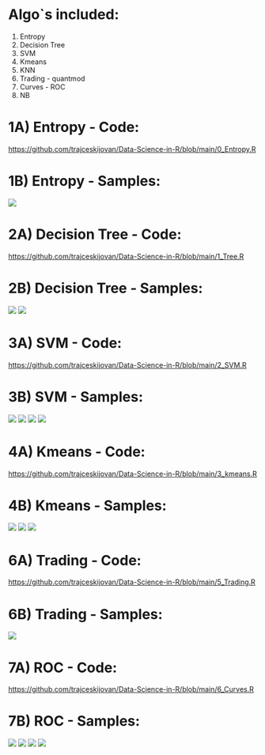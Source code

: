 # Algo`s included:
1. Entropy
2. Decision Tree
3. SVM
4. Kmeans
5. KNN
6. Trading - quantmod
7. Curves - ROC
8. NB


# 1A) Entropy - Code:
https://github.com/trajceskijovan/Data-Science-in-R/blob/main/0_Entropy.R

# 1B) Entropy - Samples:
![](samples/Entropy.png)


# 2A) Decision Tree - Code:
https://github.com/trajceskijovan/Data-Science-in-R/blob/main/1_Tree.R

# 2B) Decision Tree - Samples:
![](samples/Tree1.png)
![](samples/Tree2.png)


# 3A) SVM - Code:
https://github.com/trajceskijovan/Data-Science-in-R/blob/main/2_SVM.R

# 3B) SVM - Samples:
![](samples/SVM1.png)
![](samples/SVM2.png)
![](samples/SVM3.png)
![](samples/SVM4.png)


# 4A) Kmeans - Code:
https://github.com/trajceskijovan/Data-Science-in-R/blob/main/3_kmeans.R

# 4B) Kmeans - Samples:
![](samples/Kmeans1.png)
![](samples/Kmeans2.png)
![](samples/Kmeans3.png)


# 6A) Trading - Code:
https://github.com/trajceskijovan/Data-Science-in-R/blob/main/5_Trading.R

# 6B) Trading - Samples:
![](samples/Trading.png)


# 7A) ROC - Code:
https://github.com/trajceskijovan/Data-Science-in-R/blob/main/6_Curves.R

# 7B) ROC - Samples:
![](samples/Curves1.png)
![](samples/Curves2.png)
![](samples/Curves3.png)
![](samples/Curves4.png)





